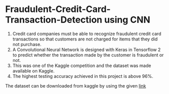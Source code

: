 # Fraudulent-Credit-Card-Transaction-Detection using CNN
1. Credit card companies must be able to recognize fraudulent credit card transactions so that customers are not charged for items that they did not purchase.
2. A Convolutional Neural Network is designed with Keras in Tensorflow 2 to predict whether the transaction made by the customer is fraudulent or not.
3. This was one of the Kaggle competition and the dataset was made available on Kaggle.
4. The highest testing accuracy achieved in this project is above 96%.


The dataset can be downloaded from kaggle by using the given [link](https://www.kaggle.com/mlg-ulb/creditcardfraud)
